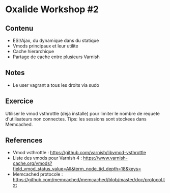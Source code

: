 # Oxalide Workshop #2

## Contenu

 * ESI/Ajax, du dynamique dans du statique
 * Vmods principaux et leur utilite
 * Cache hierarchique
 * Partage de cache entre plusieurs Varnish

## Notes

 * Le user vagrant a tous les droits via sudo

## Exercice
Utiliser le vmod vsthrottle (deja installe) pour limiter le nombre de requete d'utilisateurs non connectes. Tips: les sessions sont stockees dans Memcached.

## References
 * Vmod vsthrottle : <https://github.com/varnish/libvmod-vsthrottle>
 * Liste des vmods pour Varnish 4 : <https://www.varnish-cache.org/vmods?field_vmod_status_value=All&term_node_tid_depth=18&keys=>
 * Memcached protocole : <https://github.com/memcached/memcached/blob/master/doc/protocol.txt>
